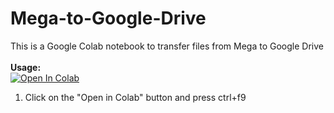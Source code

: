 # Mega-to-Google-Drive
This is a Google Colab notebook to transfer files from Mega to Google Drive
<br><br><b>Usage:</b>
<br>
<a href="https://colab.research.google.com/github/Biangkerok32/Mega-to-Google-Drive/blob/master/Transfer_files_from_Mega_to_Google_Drive.ipynb" target="_parent\"><img src="https://colab.research.google.com/assets/colab-badge.svg" alt="Open In Colab"/></a>
1. Click on the "Open in Colab" button and press ctrl+f9
